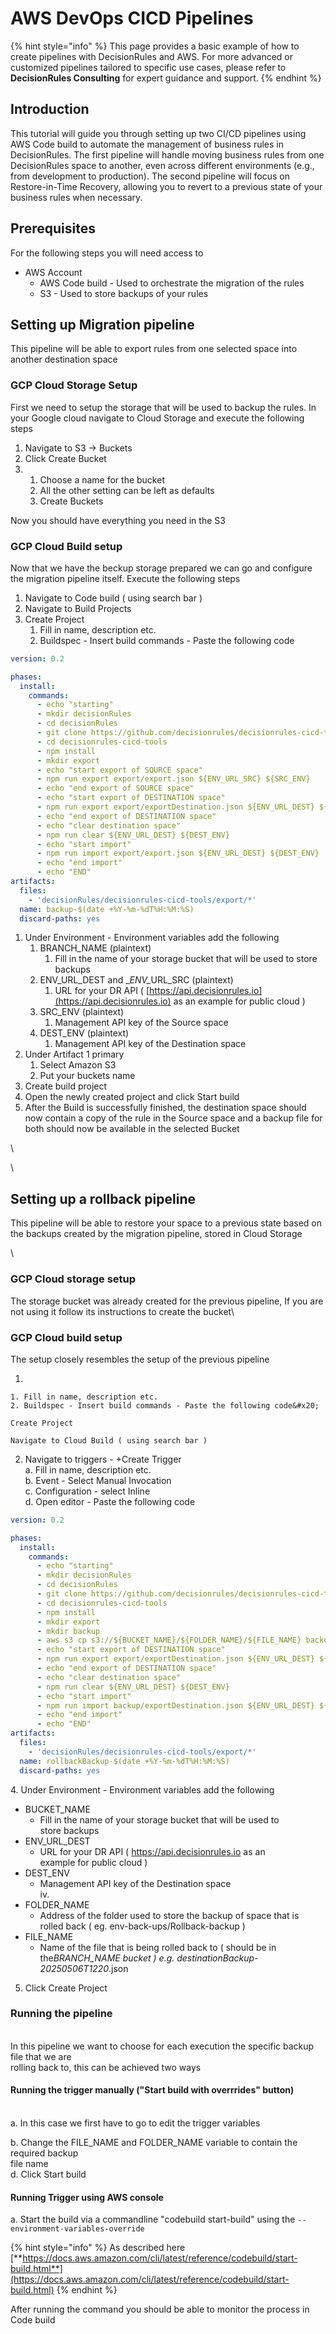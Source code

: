 # AWS DevOps CICD Pipelines

{% hint style="info" %}
This page provides a basic example of how to create pipelines with DecisionRules and AWS. For more advanced or customized pipelines tailored to specific use cases, please refer to **DecisionRules Consulting** for expert guidance and support.
{% endhint %}

## Introduction

This tutorial will guide you through setting up two CI/CD pipelines using AWS Code build  to automate the management of business rules in DecisionRules. The first pipeline will handle moving business rules from one DecisionRules space to another, even across different environments (e.g., from development to production). The second pipeline will focus on Restore-in-Time Recovery, allowing you to revert to a previous state of your business rules when necessary.

## Prerequisites

For the following steps you will need access to

* AWS Account
  * AWS Code build - Used to orchestrate the migration of the rules
  * S3 - Used to store backups of your rules



## Setting up Migration pipeline

This pipeline will be able to export rules from one selected space into another destination space

### GCP Cloud Storage Setup

First we need to setup the storage that will be used to backup the rules. In your Google cloud navigate to Cloud Storage and execute the following steps

1. Navigate to S3 -> Buckets
2. Click Create Bucket
3.
   1. Choose a name for the bucket
   2. All the other setting can be left as defaults
   3. Create Buckets



Now you should have everything you need in the S3



### GCP Cloud Build setup

Now that we have the beckup storage prepared we can go and configure the migration pipeline itself. Execute the following steps

1. Navigate to Code build ( using search bar )
2. Navigate to Build Projects
3. Create Project
   1. Fill in name, description etc.
   2. Buildspec - Insert build commands - Paste the following code&#x20;

```yaml
version: 0.2

phases:
  install:
    commands:
      - echo "starting"
      - mkdir decisionRules
      - cd decisionRules
      - git clone https://github.com/decisionrules/decisionrules-cicd-tools.git
      - cd decisionrules-cicd-tools
      - npm install
      - mkdir export
      - echo "start export of SOURCE space"
      - npm run export export/export.json ${ENV_URL_SRC} ${SRC_ENV} 
      - echo "end export of SOURCE space"
      - echo "start export of DESTINATION space"
      - npm run export export/exportDestination.json ${ENV_URL_DEST} ${DEST_ENV} 
      - echo "end export of DESTINATION space"
      - echo "clear destination space"
      - npm run clear ${ENV_URL_DEST} ${DEST_ENV}  
      - echo "start import"
      - npm run import export/export.json ${ENV_URL_DEST} ${DEST_ENV} 
      - echo "end import"
      - echo "END"
artifacts:
  files:
    - 'decisionRules/decisionrules-cicd-tools/export/*'
  name: backup-$(date +%Y-%m-%dT%H:%M:%S) 
  discard-paths: yes

```



1. Under Environment - Environment variables add the following
   1. BRANCH\_NAME (plaintext)
      1. Fill in the name of your storage bucket that will be used to store backups
   2. ENV\_URL\_DEST and \__ENV\__&#x55;RL\_SRC (plaintext)
      1. URL for your DR API ( [https://api.decisionrules.io](https://api.decisionrules.io) as an example for public cloud )
   3. SRC\_ENV (plaintext)
      1. Management API key of the Source space
   4. DEST\_ENV (plaintext)
      1. Management API key of the Destination space
2. Under Artifact 1 primary&#x20;
   1. Select Amazon S3
   2. Put your buckets name
3. Create build project
4. Open the newly created project and click Start build
5. After the Build is successfully finished, the destination space should now contain a copy of the rule in the Source space and a backup file for both should now be available in the selected Bucket

\


\


## Setting up a rollback pipeline

This pipeline will be able to restore your space to a previous state based on the backups created by the migration pipeline, stored in Cloud Storage

\


### GCP Cloud storage setup

The storage bucket was already created for the previous pipeline, If you are not using it follow its instructions to create the bucket\


### GCP Cloud build setup

The setup closely resembles the setup of the previous pipeline

1.

    1. Fill in name, description etc.
    2. Buildspec - Insert build commands - Paste the following code&#x20;

    Create Project

    Navigate to Cloud Build ( using search bar )
2. Navigate to triggers - +Create Trigger\
   a. Fill in name, description etc.\
   b. Event - Select Manual Invocation\
   c. Configuration - select Inline\
   d. Open editor - Paste the following code

```yaml
version: 0.2

phases:
  install:
    commands:
      - echo "starting"
      - mkdir decisionRules
      - cd decisionRules
      - git clone https://github.com/decisionrules/decisionrules-cicd-tools.git
      - cd decisionrules-cicd-tools
      - npm install
      - mkdir export
      - mkdir backup
      - aws s3 cp s3://${BUCKET_NAME}/${FOLDER_NAME}/${FILE_NAME} backup
      - echo "start export of DESTINATION space"
      - npm run export export/exportDestination.json ${ENV_URL_DEST} ${DEST_ENV} 
      - echo "end export of DESTINATION space"
      - echo "clear destination space"
      - npm run clear ${ENV_URL_DEST} ${DEST_ENV}  
      - echo "start import"
      - npm run import backup/exportDestination.json ${ENV_URL_DEST} ${DEST_ENV} 
      - echo "end import"
      - echo "END"
artifacts:
  files:
    - 'decisionRules/decisionrules-cicd-tools/export/*'
  name: rollbackBackup-$(date +%Y-%m-%dT%H:%M:%S) 
  discard-paths: yes

```



4\. Under Environment - Environment variables add the following\
&#x20;

* BUCKET\_NAME
  * Fill in the name of your storage bucket that will be used to\
    store backups
* ENV\_URL\_DEST
  * URL for your DR API ( https://api.decisionrules.io as an\
    example for public cloud )
* DEST\_ENV
  * Management API key of the Destination space\
    iv.&#x20;
* FOLDER\_NAME
  * Address of the folder used to store the backup of space that is\
    rolled back ( eg. env-back-ups/Rollback-backup )
* FILE\_NAME
  * Name of the file that is being rolled back to ( should be in th&#x65;_&#x42;RANCH\_NAME bucket ) e.g. destinationBackup-_\
    _20250506T1220_.json

5. Click Create Project

### Running the pipeline

\
In this pipeline we want to choose for each execution the specific backup file that we are\
rolling back to, this can be achieved two ways

#### Running the trigger manually ("Start build with overrrides" button)

\
a. In this case we first have to go to edit the trigger variables

b. Change the FILE\_NAME and FOLDER\_NAME variable to contain the required backup\
file name\
d. Click Start build

#### &#x20;Running Trigger using AWS console

a. Start the build via a commandline "codebuild start-build" using the `--environment-variables-override`

{% hint style="info" %}
As described here [**https://docs.aws.amazon.com/cli/latest/reference/codebuild/start-build.html**](https://docs.aws.amazon.com/cli/latest/reference/codebuild/start-build.html)
{% endhint %}

After running the command you should be able to monitor the process in Code build
